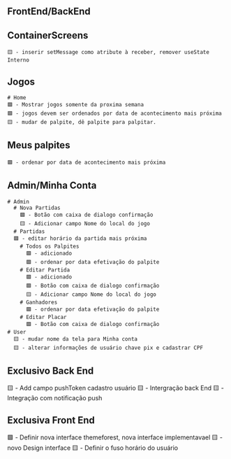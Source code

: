 
## FrontEnd/BackEnd
  ## ContainerScreens
    🟨 - inserir setMessage como atribute à receber, remover useState Interno
  ## Jogos
    # Home
    🟩 - Mostrar jogos somente da proxima semana
    🟩 - jogos devem ser ordenados por data de acontecimento mais próxima
    🟨 - mudar de palpite, dê palpite para palpitar.
  ## Meus palpites
    🟩 - ordenar por data de acontecimento mais próxima
  ## Admin/Minha Conta
    # Admin
      # Nova Partidas
        🟩 - Botão com caixa de dialogo confirmação
        🟨 - Adicionar campo Nome do local do jogo
      # Partidas
      🟩 - editar horário da partida mais próxima
        # Todos os Palpites 
          🟩 - adicionado
          🟩 - ordenar por data efetivação do palpite
        # Editar Partida
          🟩 - adicionado
          🟩 - Botão com caixa de dialogo confirmação
          🟨 - Adicionar campo Nome do local do jogo
        # Ganhadores
          🟩 - ordenar por data efetivação do palpite
        # Editar Placar
          🟩 - Botão com caixa de dialogo confirmação
    # User
      🟨 - mudar nome da tela para Minha conta
      🟨 - alterar informações de usuário chave pix e cadastrar CPF

## Exclusivo Back End
  🟨 - Add campo pushToken cadastro usuário
  🟨 - Intergração back End
  🟨 - Integração com notificação push

## Exclusiva Front End
  🟩 - Definir nova interface themeforest, nova interface implementavael
  🟨 - novo Design interface
  🟨 - Definir o fuso horário do usuário